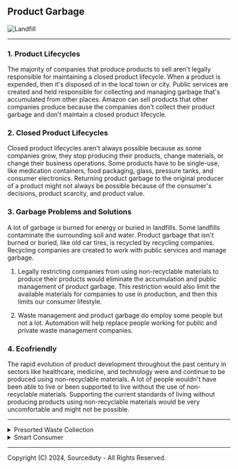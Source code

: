 ## Product Garbage

![Landfill](https://github.com/sourceduty/Garbage/assets/123030236/7fcff4e4-7328-4468-8cca-3b5875a524f2)

***
### 1. Product Lifecycles

The majority of companies that produce products to sell aren't legally responsible for maintaining a closed product lifecycle. When a product is expended, then it's disposed of in the local town or city. Public services are created and held responsible for collecting and managing garbage that's accumulated from other places. Amazon can sell products that other companies produce because the companies don't collect their product garbage and don't maintain a closed product lifecycle.

### 2. Closed Product Lifecycles

Closed product lifecycles aren't always possible because as some companies grow, they stop producing their products, change materials, or change their business operations. Some products have to be single-use, like medication containers, food packaging, glass, pressure tanks, and consumer electronics. Returning product garbage to the original producer of a product might not always be possible because of the consumer's decisions, product scarcity, and product value.

### 3. Garbage Problems and Solutions

A lot of garbage is burned for energy or buried in landfills. Some landfills contaminate the surrounding soil and water. Product garbage that isn't burned or buried, like old car tires, is recycled by recycling companies. Recycling companies are created to work with public services and manage garbage.

1. Legally restricting companies from using non-recyclable materials to produce their products would eliminate the accumulation and public management of product garbage. This restriction would also limit the available materials for companies to use in production, and then this limits our consumer lifestyle.

2. Waste management and product garbage do employ some people but not a lot. Automation will help replace people working for public and private waste management companies.

### 4. Ecofriendly

The rapid evolution of product development throughout the past century in sectors like healthcare, medicine, and technology were and continue to be produced using non-recyclable materials. A lot of people wouldn't have been able to live or been supported to live without the use of non-recyclable materials. Supporting the current standards of living without producing products using non-recyclable materials would be very uncomfortable and might not be possible.

***

<details><summary>Presorted Waste Collection</summary>
<br>

### Presorted Waste Collection

![Presorting Garbage](https://github.com/sourceduty/Garbage/assets/123030236/fdabac69-29cd-4d2f-8ef9-eb5a9c415129)

Mattiussi Ecologia is a pioneering environmental consultancy firm renowned for its innovative solutions in sustainable development and waste management. With a commitment to preserving the planet's resources, Mattiussi Ecologia employs cutting-edge technologies and expertise to advise businesses and governments on eco-friendly practices, waste reduction strategies, and renewable energy solutions. Their holistic approach encompasses everything from waste sorting systems to green building designs, helping clients minimize their environmental footprint while maximizing efficiency and profitability.

[CREATable RESOURCES – NEXT40 edition](https://www.mattiussiecologia.com/en/news/creatable-resources-contest-next40-edition) is a challenge to envisage the next 40 years of presorted waste collection within the broader concept of a circular economy. The CREATable RESOURCES CONTEST – NEXT40 edition is a prestigious competition aimed at fostering innovation and entrepreneurship in the sustainable materials sector. Organized by NEXT40, a leading platform for promoting sustainable development and social responsibility, this contest invites startups and researchers to showcase their groundbreaking ideas and projects that contribute to the creation of renewable resources and eco-friendly materials. By providing a platform for collaboration and recognition, the contest drives forward-thinking initiatives that have the potential to revolutionize industries and pave the way for a more sustainable future.

### Garbage Presorting Machine

*"Within this context, Mattiussi Ecologia is asking young eco-friendly designers to envisage the future of presorting household waste in the home, in order to improve its perception among residents and their
propensity to do it, as well as support its effectiveness. Imagining the home of the future, with sustainability and technology in settings where space is increasingly limited, the aim is to design a new product for home living able to combine design, functionality and sustainability as well as digital technology."*

Mattiussi Ecologia is basically seeking innovative designers to envision a garbage sorting machine for households, aiming to enhance waste sorting habits and efficiency while considering limited space and technological advancements. The goal is to create a product that merges design, functionality, sustainability, and digital technology, making waste sorting easier and more appealing for residents in future homes.

### Garbage Presorting Difficulties

Presorting garbage for curbside collection presents a formidable challenge for both everyday individuals and businesses, adding an extra task to their already demanding routines. This additional responsibility demands time and effort from residents and employees alike, as they must carefully segregate various waste categories such as recyclables, organic matter, and hazardous materials. However, without the provision of sorted curbside garbage collection services, this task becomes even more burdensome. The lack of a segregated collection system not only complicates waste management but also imposes significant logistical and financial strains on households and businesses. Moreover, the absence of such services hampers environmental conservation efforts, as recyclable materials frequently end up in landfills, contributing to pollution and resource depletion. Therefore, the absence of sorted curbside garbage collection not only adds to the workload of everyday people and businesses but also impedes progress toward achieving sustainable waste management practices.

<br>
</details>

<details><summary>Smart Consumer</summary>
<br>

![Consumer](https://github.com/sourceduty/Garbage/assets/123030236/31b4ef03-e6af-400f-b836-14fbe84cbce2)

Changing how a product is consumed, like pouring a takeout coffee into an insulated mug, is very smart. Businesses and brands sell a lot of products to consumers that are created to be sold and disposed. Most businesses and brands aren't legally responsible for maintaining a closed product lifecycle which leaves the consumer and governments responsible for managing the garbage. This way of consuming isn't taught in schools or supported by consumer goods industries that have open product lifecycles.

✋ This section wasn't written or edited by AI.

<br>
</details>

***
Copyright (C) 2024, Sourceduty - All Rights Reserved.
